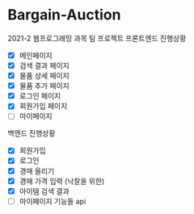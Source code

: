 # Bargain-Auction
2021-2 웹프로그래밍 과목 팀 프로젝트
프론트엔드 진행상황
- [x] 메인페이지
- [x] 검색 결과 페이지
- [x] 물품 상세 페이지
- [x] 물품 추가 페이지
- [x] 로그인 페이지
- [x] 회원가입 페이지
- [ ] 마이페이지

백엔드 진행상황
- [x] 회원가입
- [x] 로그인
- [x] 경매 올리기
- [x] 경매 가격 입력 (낙찰을 위한)
- [x] 아이템 검색 결과
- [ ] 마이페이지 기능들 api
